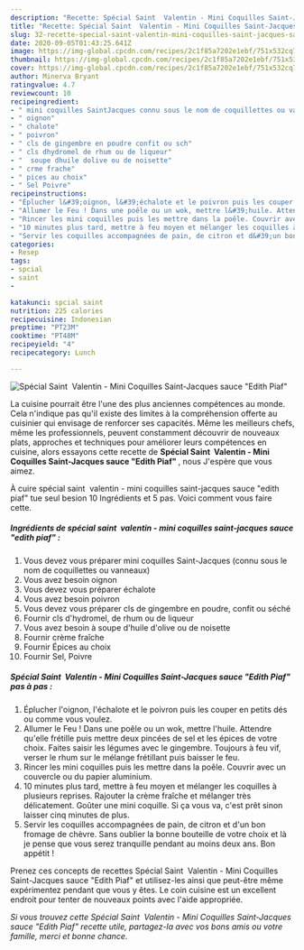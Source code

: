 ```yaml
---
description: "Recette: Spécial Saint  Valentin - Mini Coquilles Saint-Jacques sauce &amp;#34;Edith Piaf&amp;#34;"
title: "Recette: Spécial Saint  Valentin - Mini Coquilles Saint-Jacques sauce &amp;#34;Edith Piaf&amp;#34;"
slug: 32-recette-special-saint-valentin-mini-coquilles-saint-jacques-sauce-and-34-edith-piaf-and-34
date: 2020-09-05T01:43:25.641Z
image: https://img-global.cpcdn.com/recipes/2c1f85a7202e1ebf/751x532cq70/special-saint-valentin-mini-coquilles-saint-jacques-sauce-edith-piaf-photo-principale-de-la-recette.jpg
thumbnail: https://img-global.cpcdn.com/recipes/2c1f85a7202e1ebf/751x532cq70/special-saint-valentin-mini-coquilles-saint-jacques-sauce-edith-piaf-photo-principale-de-la-recette.jpg
cover: https://img-global.cpcdn.com/recipes/2c1f85a7202e1ebf/751x532cq70/special-saint-valentin-mini-coquilles-saint-jacques-sauce-edith-piaf-photo-principale-de-la-recette.jpg
author: Minerva Bryant
ratingvalue: 4.7
reviewcount: 10
recipeingredient:
- " mini coquilles SaintJacques connu sous le nom de coquillettes ou vanneaux"
- " oignon"
- " chalote"
- " poivron"
- " cls de gingembre en poudre confit ou sch"
- " cls dhydromel de rhum ou de liqueur"
- "  soupe dhuile dolive ou de noisette"
- " crme frache"
- " pices au choix"
- " Sel Poivre"
recipeinstructions:
- "Éplucher l&#39;oignon, l&#39;échalote et le poivron puis les couper en petits dés ou comme vous voulez."
- "Allumer le Feu ! Dans une poêle ou un wok, mettre l&#39;huile. Attendre qu&#39;elle frétille puis mettre deux pincées de sel et les épices de votre choix. Faites saisir les légumes avec le gingembre. Toujours à feu vif, verser le rhum sur le mélange frétillant puis baisser le feu."
- "Rincer les mini coquilles puis les mettre dans la poêle. Couvrir avec un couvercle ou du papier aluminium."
- "10 minutes plus tard, mettre à feu moyen et mélanger les coquilles à plusieurs reprises. Rajouter la crème fraîche et mélanger très délicatement. Goûter une mini coquille. Si ça vous va, c&#39;est prêt sinon laisser cinq minutes de plus."
- "Servir les coquilles accompagnées de pain, de citron et d&#39;un bon fromage de chèvre. Sans oublier la bonne bouteille de votre choix et là je pense que vous serez tranquille pendant au moins deux ans. Bon appétit !"
categories:
- Resep
tags:
- spcial
- saint
- 

katakunci: spcial saint  
nutrition: 225 calories
recipecuisine: Indonesian
preptime: "PT23M"
cooktime: "PT48M"
recipeyield: "4"
recipecategory: Lunch

---
```



![Spécial Saint  Valentin - Mini Coquilles Saint-Jacques sauce &#34;Edith Piaf&#34;](https://img-global.cpcdn.com/recipes/2c1f85a7202e1ebf/751x532cq70/special-saint-valentin-mini-coquilles-saint-jacques-sauce-edith-piaf-photo-principale-de-la-recette.jpg)

La cuisine pourrait être l'une des plus anciennes compétences au monde. Cela n'indique pas qu'il existe des limites à la compréhension offerte au cuisinier qui envisage de renforcer ses capacités. Même les meilleurs chefs, même les professionnels, peuvent constamment découvrir de nouveaux plats, approches et techniques pour améliorer leurs compétences en cuisine, alors essayons cette recette de <strong> Spécial Saint  Valentin - Mini Coquilles Saint-Jacques sauce &#34;Edith Piaf&#34; </strong>, nous J'espère que vous aimez.

<!--inarticleads1-->

À cuire spécial saint  valentin - mini coquilles saint-jacques sauce &#34;edith piaf&#34; tue seul besion 10 Ingrédients et 5 pas. Voici comment vous faire cette.

##### Ingrédients de spécial saint  valentin - mini coquilles saint-jacques sauce &#34;edith piaf&#34; :

1. Vous devez vous préparer  mini coquilles Saint-Jacques (connu sous le nom de coquillettes ou vanneaux)
1. Vous avez besoin  oignon
1. Vous devez vous préparer  échalote
1. Vous avez besoin  poivron
1. Vous devez vous préparer  cls de gingembre en poudre, confit ou séché
1. Fournir  cls d&#39;hydromel, de rhum ou de liqueur
1. Vous avez besoin  à soupe d&#39;huile d&#39;olive ou de noisette
1. Fournir  crème fraîche
1. Fournir  Épices au choix
1. Fournir  Sel, Poivre




<!--inarticleads2-->

##### Spécial Saint  Valentin - Mini Coquilles Saint-Jacques sauce &#34;Edith Piaf&#34; pas à pas :

1. Éplucher l&#39;oignon, l&#39;échalote et le poivron puis les couper en petits dés ou comme vous voulez.
1. Allumer le Feu ! Dans une poêle ou un wok, mettre l&#39;huile. Attendre qu&#39;elle frétille puis mettre deux pincées de sel et les épices de votre choix. Faites saisir les légumes avec le gingembre. Toujours à feu vif, verser le rhum sur le mélange frétillant puis baisser le feu.
1. Rincer les mini coquilles puis les mettre dans la poêle. Couvrir avec un couvercle ou du papier aluminium.
1. 10 minutes plus tard, mettre à feu moyen et mélanger les coquilles à plusieurs reprises. Rajouter la crème fraîche et mélanger très délicatement. Goûter une mini coquille. Si ça vous va, c&#39;est prêt sinon laisser cinq minutes de plus.
1. Servir les coquilles accompagnées de pain, de citron et d&#39;un bon fromage de chèvre. Sans oublier la bonne bouteille de votre choix et là je pense que vous serez tranquille pendant au moins deux ans. Bon appétit !




<!--inarticleads1-->

<p>
Prenez ces concepts de recettes Spécial Saint  Valentin - Mini Coquilles Saint-Jacques sauce &#34;Edith Piaf&#34; et utilisez-les ainsi que peut-être même expérimentez pendant que vous y êtes. Le coin cuisine est un excellent endroit pour tenter de nouveaux points avec l'aide appropriée.
</p>

<p>
<i>Si vous trouvez cette Spécial Saint  Valentin - Mini Coquilles Saint-Jacques sauce &#34;Edith Piaf&#34; recette utile, partagez-la avec vos bons amis ou votre famille, merci et bonne chance.</i>
</p>
